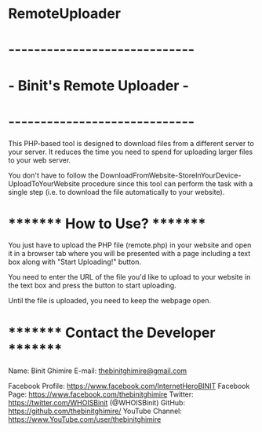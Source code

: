 # RemoteUploader
# -----------------------------
# - Binit's Remote Uploader -
# -----------------------------

This PHP-based tool is designed to download files from a different server to your server. It reduces the time you need to spend for uploading larger files to your web server.
	
You don't have to follow the DownloadFromWebsite-StoreInYourDevice-UploadToYourWebsite procedure since this tool can perform the task with a single step (i.e. to download the file automatically to your website).

# ******* How to Use? *******
You just have to upload the PHP file (remote.php) in your website and open it in a browser tab where you will be presented with a page including a text box along with "Start Uploading!" button.

You need to enter the URL of the file you'd like to upload to your website in the text box and press the button to start uploading.

Until the file is uploaded, you need to keep the webpage open.


# ******* Contact the Developer *******

Name: Binit Ghimire
E-mail: thebinitghimire@gmail.com

Facebook Profile: https://www.facebook.com/InternetHeroBINIT
Facebook Page: https://www.facebook.com/thebinitghimire
Twitter: https://twitter.com/WHOISBinit (@WHOISBinit)
GitHub: https://github.com/thebinitghimire/
YouTube Channel: https://www.YouTube.com/user/thebinitghimire

